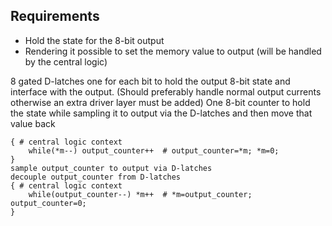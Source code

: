 Requirements
------------
* Hold the state for the 8-bit output
* Rendering it possible to set the memory value to output (will be handled by the central logic)

8 gated D-latches one for each bit to hold the output 8-bit state and interface with the output. (Should preferably handle normal output currents otherwise an extra driver layer must be added)
One 8-bit counter to hold the state while sampling it to output via the D-latches and then move that value back

    { # central logic context
        while(*m--) output_counter++  # output_counter=*m; *m=0;
    }
    sample output_counter to output via D-latches
    decouple output_counter from D-latches
    { # central logic context
        while(output_counter--) *m++  # *m=output_counter; output_counter=0;
    }
